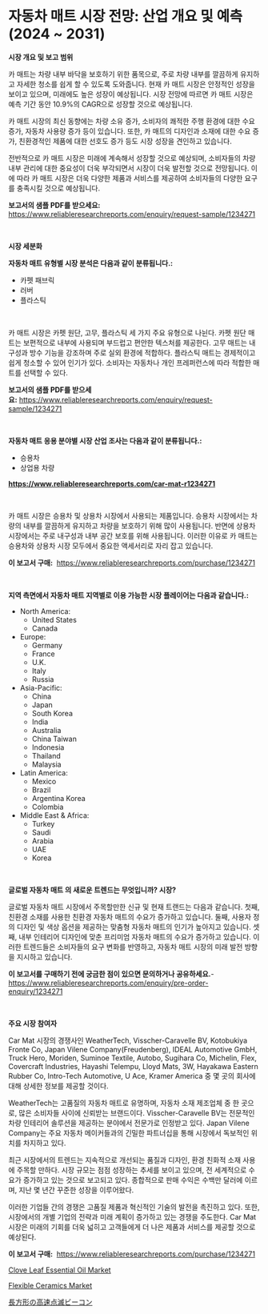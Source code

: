 <p><h1>자동차 매트 시장 전망: 산업 개요 및 예측 (2024 ~ 2031)</h1></p><p><strong>시장 개요 및 보고 범위</strong></p>
<p><p>카 매트는 차량 내부 바닥을 보호하기 위한 품목으로, 주로 차량 내부를 깔끔하게 유지하고 자세한 청소를 쉽게 할 수 있도록 도와줍니다. 현재 카 매트 시장은 안정적인 성장을 보이고 있으며, 미래에도 높은 성장이 예상됩니다. 시장 전망에 따르면 카 매트 시장은 예측 기간 동안 10.9%의 CAGR으로 성장할 것으로 예상됩니다. </p><p>카 매트 시장의 최신 동향에는 차량 소유 증가, 소비자의 쾌적한 주행 환경에 대한 수요 증가, 자동차 사용량 증가 등이 있습니다. 또한, 카 매트의 디자인과 소재에 대한 수요 증가, 친환경적인 제품에 대한 선호도 증가 등도 시장 성장을 견인하고 있습니다.</p><p>전반적으로 카 매트 시장은 미래에 계속해서 성장할 것으로 예상되며, 소비자들의 차량 내부 관리에 대한 중요성이 더욱 부각되면서 시장이 더욱 발전할 것으로 전망됩니다. 이에 따라 카 매트 시장은 더욱 다양한 제품과 서비스를 제공하여 소비자들의 다양한 요구를 충족시킬 것으로 예상됩니다.</p></p>
<p><strong>보고서의 샘플 PDF를 받으세요:</strong> <a href="https://www.reliableresearchreports.com/enquiry/request-sample/1234271">https://www.reliableresearchreports.com/enquiry/request-sample/1234271</a></p>
<p>&nbsp;</p>
<p><strong>시장 세분화</strong></p>
<p><strong>자동차 매트 유형별 시장 분석은 다음과 같이 분류됩니다.:</strong></p>
<p><ul><li>카펫 패브릭</li><li>러버</li><li>플라스틱</li></ul></p>
<p>&nbsp;</p>
<p><p>카 매트 시장은 카펫 원단, 고무, 플라스틱 세 가지 주요 유형으로 나뉜다. 카펫 원단 매트는 보편적으로 내부에 사용되며 부드럽고 편안한 텍스처를 제공한다. 고무 매트는 내구성과 방수 기능을 강조하며 주로 실외 환경에 적합하다. 플라스틱 매트는 경제적이고 쉽게 청소할 수 있어 인기가 있다. 소비자는 자동차나 개인 프레퍼런스에 따라 적합한 매트를 선택할 수 있다.</p></p>
<p><strong>보고서의 샘플 PDF를 받으세요:</strong>&nbsp;<a href="https://www.reliableresearchreports.com/enquiry/request-sample/1234271">https://www.reliableresearchreports.com/enquiry/request-sample/1234271</a></p>
<p>&nbsp;</p>
<p><strong> 자동차 매트 응용 분야별 시장 산업 조사는 다음과 같이 분류됩니다.:</strong></p>
<p><ul><li>승용차</li><li>상업용 차량</li></ul></p>
<p><strong><a href="https://www.reliableresearchreports.com/car-mat-r1234271">https://www.reliableresearchreports.com/car-mat-r1234271</a></strong></p>
<p>&nbsp;</p>
<p><p>카 매트 시장은 승용차 및 상용차 시장에서 사용되는 제품입니다. 승용차 시장에서는 차량의 내부를 깔끔하게 유지하고 차량을 보호하기 위해 많이 사용됩니다. 반면에 상용차 시장에서는 주로 내구성과 내부 공간 보호를 위해 사용됩니다. 이러한 이유로 카 매트는 승용차와 상용차 시장 모두에서 중요한 액세서리로 자리 잡고 있습니다.</p></p>
<p><strong>이 보고서 구매:</strong>&nbsp; <a href="https://www.reliableresearchreports.com/purchase/1234271">https://www.reliableresearchreports.com/purchase/1234271</a></p>
<p>&nbsp;</p>
<p><strong>지역 측면에서 자동차 매트 지역별로 이용 가능한 시장 플레이어는 다음과 같습니다.:</strong></p>
<p><ul>
    <li>
        North America:
        <ul>
            <li>United States</li>
            <li>Canada</li>
        </ul>
    </li>
    <li>
        Europe:
        <ul>
            <li>Germany</li>
            <li>France</li>
            <li>U.K.</li>
            <li>Italy</li>
            <li>Russia</li>
        </ul>
    </li>
    <li>
        Asia-Pacific:
        <ul>
            <li>China</li>
            <li>Japan</li>
            <li>South Korea</li>
            <li>India</li>
            <li>Australia</li>
            <li>China Taiwan</li>
            <li>Indonesia</li>
            <li>Thailand</li>
            <li>Malaysia</li>
        </ul>
    </li>
    <li>
        Latin America:
        <ul>
            <li>Mexico</li>
            <li>Brazil</li>
            <li>Argentina Korea</li>
            <li>Colombia</li>
        </ul>
    </li>
    <li>
        Middle East & Africa:
        <ul>
            <li>Turkey</li>
            <li>Saudi</li>
            <li>Arabia</li>
            <li>UAE</li>
            <li>Korea</li>
        </ul>
    </li>
    </ul></p>
<p>&nbsp;</p>
<p><strong>글로벌 자동차 매트 의 새로운 트렌드는 무엇입니까? 시장?</strong></p>
<p><p>글로벌 자동차 매트 시장에서 주목할만한 신규 및 현재 트랜드는 다음과 같습니다. 첫째, 친환경 소재를 사용한 친환경 자동차 매트의 수요가 증가하고 있습니다. 둘째, 사용자 정의 디자인 및 색상 옵션을 제공하는 맞춤형 자동차 매트의 인기가 높아지고 있습니다. 셋째, 내부 인테리어 디자인에 맞춘 프리미엄 자동차 매트의 수요가 증가하고 있습니다. 이러한 트렌드들은 소비자들의 요구 변화를 반영하고, 자동차 매트 시장의 미래 발전 방향을 지시하고 있습니다.</p></p>
<p><strong>이 보고서를 구매하기 전에 궁금한 점이 있으면 문의하거나 공유하세요.</strong>- <a href="https://www.reliableresearchreports.com/enquiry/pre-order-enquiry/1234271">https://www.reliableresearchreports.com/enquiry/pre-order-enquiry/1234271</a></p>
<p>&nbsp;</p>
<p><strong>주요 시장 참여자</strong></p>
<p><p>Car Mat 시장의 경쟁사인 WeatherTech, Visscher-Caravelle BV, Kotobukiya Fronte Co, Japan Vilene Company(Freudenberg), IDEAL Automotive GmbH, Truck Hero, Moriden, Suminoe Textile, Autobo, Sugihara Co, Michelin, Flex, Covercraft Industries, Hayashi Telempu, Lloyd Mats, 3W, Hayakawa Eastern Rubber Co, Intro-Tech Automotive, U Ace, Kramer America 중 몇 곳의 회사에 대해 상세한 정보를 제공할 것이다.</p><p>WeatherTech는 고품질의 자동차 매트로 유명하며, 자동차 소재 제조업체 중 한 곳으로, 많은 소비자들 사이에 신뢰받는 브랜드이다. Visscher-Caravelle BV는 전문적인 차량 인테리어 솔루션을 제공하는 분야에서 전문가로 인정받고 있다. Japan Vilene Company는 주요 자동차 메이커들과의 긴밀한 파트너십을 통해 시장에서 독보적인 위치를 차지하고 있다.</p><p>최근 시장에서의 트렌드는 지속적으로 개선되는 품질과 디자인, 환경 친화적 소재 사용에 주목할 만하다. 시장 규모는 점점 성장하는 추세를 보이고 있으며, 전 세계적으로 수요가 증가하고 있는 것으로 보고되고 있다. 종합적으로 판매 수익은 수백만 달러에 이르며, 지난 몇 년간 꾸준한 성장을 이루어왔다.</p><p>이러한 기업들 간의 경쟁은 고품질 제품과 혁신적인 기술의 발전을 촉진하고 있다. 또한, 시장에서의 개별 기업의 전략과 미래 계획이 증가하고 있는 경쟁을 주도한다. Car Mat 시장은 미래의 기회를 더욱 넓히고 고객들에게 더 나은 제품과 서비스를 제공할 것으로 예상된다.</p></p>
<p><strong>이 보고서 구매:</strong>&nbsp;&nbsp;<a href="https://www.reliableresearchreports.com/purchase/1234271">https://www.reliableresearchreports.com/purchase/1234271</a></p>
<p><p><a href="https://www.linkedin.com/pulse/clove-leaf-essential-oil-market-growth-trends-covid-19-impact-99bnc?trackingId=JvNBe%2F9qVmrZVMmlXcatRw%3D%3D">Clove Leaf Essential Oil Market</a></p><p><a href="https://www.linkedin.com/pulse/insights-flexible-ceramics-market-size-analysing-share-trends-ipele?trackingId=%2B%2BhQeHO0FUjA5kguXR%2FZOg%3D%3D">Flexible Ceramics Market</a></p><p><a href="https://github.com/wkuactfdzwizk06/Market-Research-Report-List-1/blob/main/194412126795.md">長方形の高速点滅ビーコン</a></p></p>
